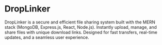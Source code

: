 # DropLinker
DropLinker is a secure and efficient file sharing system built with the MERN stack (MongoDB, Express.js, React, Node.js). Instantly upload, manage, and share files with unique download links. Designed for fast transfers, real-time updates, and a seamless user experience.
